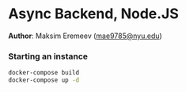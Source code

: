 # Async Backend, Node.JS

**Author**: Maksim Eremeev (mae9785@nyu.edu)

### Starting an instance

```bash
docker-compose build
docker-compose up -d
```





